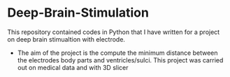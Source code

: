 # Deep-Brain-Stimulation
This repository contained codes in Python that I have written for a project on deep brain stimualtion with electrode. 

- The aim of the project is the compute the minimum distance between the electrodes body parts and ventricles/sulci. This project was carried out on medical data and with 3D slicer

